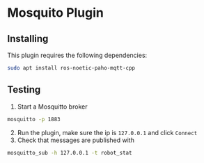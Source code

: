 # Mosquito Plugin

## Installing

This plugin requires the following dependencies:

```sh
sudo apt install ros-noetic-paho-mqtt-cpp
```

## Testing

1. Start a Mosquitto broker
  ```sh
  mosquitto -p 1883
  ```
2. Run the plugin, make sure the ip is `127.0.0.1` and click `Connect`
3. Check that messages are published with
  ```sh
  mosquitto_sub -h 127.0.0.1 -t robot_stat
  ```
